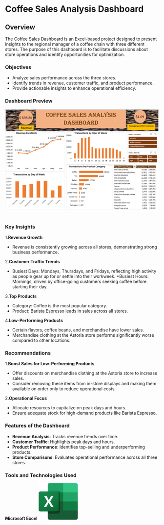 # Coffee Sales Analysis Dashboard

## Overview

The Coffee Sales Dashboard is an Excel-based project designed to present insights to the regional manager of a coffee chain with three different stores. The purpose of this dashboard is to facilitate discussions about store operations and identify opportunities for optimization.

### Objectives
* Analyze sales performance across the three stores.
* Identify trends in revenue, customer traffic, and product performance.
* Provide actionable insights to enhance operational efficiency.

### Dashboard Preview
<img src="coffee_sales_dashboard.PNG"/>&nbsp;

### Key Insights
1.**Revenue Growth**
* Revenue is consistently growing across all stores, demonstrating strong business performance.

2.**Customer Traffic Trends**
* Busiest Days: Mondays, Thursdays, and Fridays, reflecting high activity as people gear up for or settle into their workweek.
*Busiest Hours: Mornings, driven by office-going customers seeking coffee before starting their day.

3.**Top Products**
* Category: Coffee is the most popular category.
* Product: Barista Espresso leads in sales across all stores.

4.**Low-Performing Products**
* Certain flavors, coffee beans, and merchandise have lower sales.
* Merchandise clothing at the Astoria store performs significantly worse compared to other locations.

### Recommendations
1.**Boost Sales for Low-Performing Products**
* Offer discounts on merchandise clothing at the Astoria store to increase sales.
* Consider removing these items from in-store displays and making them available on order only to reduce operational costs.

2.**Operational Focus**
* Allocate resources to capitalize on peak days and hours.
* Ensure adequate stock for high-demand products like Barista Espresso.

### Features of the Dashboard
* **Revenue Analysis**: Tracks revenue trends over time.
* **Customer Traffic**: Highlights peak days and hours.
* **Product Performance**: Identifies top-selling and underperforming products.
* **Store Comparisons**: Evaluates operational performance across all three stores.

### Tools and Technologies Used
**Microsoft Excel**
<img src="Microsoft_Office_Excel_Logo_128px.png"/>&nbsp;
